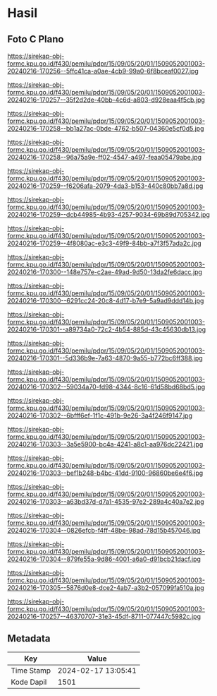 # Hasil

## Foto C Plano

https://sirekap-obj-formc.kpu.go.id/f430/pemilu/pdpr/15/09/05/20/01/1509052001003-20240216-170256--5ffc41ca-a0ae-4cb9-99a0-6f8bceaf0027.jpg

https://sirekap-obj-formc.kpu.go.id/f430/pemilu/pdpr/15/09/05/20/01/1509052001003-20240216-170257--35f2d2de-40bb-4c6d-a803-d928eaa4f5cb.jpg

https://sirekap-obj-formc.kpu.go.id/f430/pemilu/pdpr/15/09/05/20/01/1509052001003-20240216-170258--bb1a27ac-0bde-4762-b507-04360e5cf0d5.jpg

https://sirekap-obj-formc.kpu.go.id/f430/pemilu/pdpr/15/09/05/20/01/1509052001003-20240216-170258--96a75a9e-ff02-4547-a497-feaa05479abe.jpg

https://sirekap-obj-formc.kpu.go.id/f430/pemilu/pdpr/15/09/05/20/01/1509052001003-20240216-170259--f6206afa-2079-4da3-b153-440c80bb7a8d.jpg

https://sirekap-obj-formc.kpu.go.id/f430/pemilu/pdpr/15/09/05/20/01/1509052001003-20240216-170259--dcb44985-4b93-4257-9034-69b89d705342.jpg

https://sirekap-obj-formc.kpu.go.id/f430/pemilu/pdpr/15/09/05/20/01/1509052001003-20240216-170259--4f8080ac-e3c3-49f9-84bb-a7f3f57ada2c.jpg

https://sirekap-obj-formc.kpu.go.id/f430/pemilu/pdpr/15/09/05/20/01/1509052001003-20240216-170300--148e757e-c2ae-49ad-9d50-13da2fe6dacc.jpg

https://sirekap-obj-formc.kpu.go.id/f430/pemilu/pdpr/15/09/05/20/01/1509052001003-20240216-170300--6291cc24-20c8-4d17-b7e9-5a9ad9ddd14b.jpg

https://sirekap-obj-formc.kpu.go.id/f430/pemilu/pdpr/15/09/05/20/01/1509052001003-20240216-170301--a89734a0-72c2-4b54-885d-43c45630db13.jpg

https://sirekap-obj-formc.kpu.go.id/f430/pemilu/pdpr/15/09/05/20/01/1509052001003-20240216-170301--5d336b9e-7a63-4870-9a55-b772bc6ff388.jpg

https://sirekap-obj-formc.kpu.go.id/f430/pemilu/pdpr/15/09/05/20/01/1509052001003-20240216-170302--59034a70-fd98-4344-8c16-61d58bd68bd5.jpg

https://sirekap-obj-formc.kpu.go.id/f430/pemilu/pdpr/15/09/05/20/01/1509052001003-20240216-170302--6bfff6ef-1f1c-491b-9e26-3a4f246f9147.jpg

https://sirekap-obj-formc.kpu.go.id/f430/pemilu/pdpr/15/09/05/20/01/1509052001003-20240216-170303--3a5e5900-bc4a-4241-a8c1-aa976dc22421.jpg

https://sirekap-obj-formc.kpu.go.id/f430/pemilu/pdpr/15/09/05/20/01/1509052001003-20240216-170303--bef1b248-b4bc-41dd-9100-96860be6e4f6.jpg

https://sirekap-obj-formc.kpu.go.id/f430/pemilu/pdpr/15/09/05/20/01/1509052001003-20240216-170303--a63bd37d-d7a1-4535-97e2-289a4c40a7e2.jpg

https://sirekap-obj-formc.kpu.go.id/f430/pemilu/pdpr/15/09/05/20/01/1509052001003-20240216-170304--0826efcb-f4ff-48be-98ad-78d15b457046.jpg

https://sirekap-obj-formc.kpu.go.id/f430/pemilu/pdpr/15/09/05/20/01/1509052001003-20240216-170304--879fe55a-9d86-4001-a6a0-d91bcb21dacf.jpg

https://sirekap-obj-formc.kpu.go.id/f430/pemilu/pdpr/15/09/05/20/01/1509052001003-20240216-170305--5876d0e8-dce2-4ab7-a3b2-057099fa510a.jpg

https://sirekap-obj-formc.kpu.go.id/f430/pemilu/pdpr/15/09/05/20/01/1509052001003-20240216-170257--46370707-31e3-45df-8711-077447c5982c.jpg


## Metadata

| Key        | Value               |
| ---------- | ------------------- |
| Time Stamp | 2024-02-17 13:05:41 |
| Kode Dapil | 1501                |



